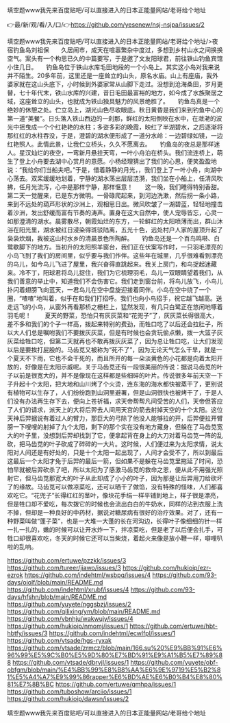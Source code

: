 填空题www我先来百度贴吧/可以直接进入的日本正能量网站/老哥给个地址

👉最/新/观/看/入/口/👉https://github.com/yesenew/nsj-nsjpa/issues/2

填空题www我先来百度贴吧/可以直接进入的日本正能量网站/老哥给个地址/>夜宿钓鱼岛刘祖保　　久居闹市，成天在喧嚣繁杂中度过，多想到乡村山水之间换换空气。案头有一个构思已久的中篇要写，于是邀了文友阳球君，前往铁山钓鱼宾馆小住几日。　　钓鱼岛位于铁山水库毛田地段的一个小岛上。其实这小岛对我来说并不陌生。20多年前，这里还是一座耸立的山头，原名水庙。山上有座庙，我外婆家就在这山头底下，小时候到外婆家常从山脚下走过。没想到沧海桑田，岁月更替，七十年代末，铁山水库的兴建，昔日毛田最富裕的地方，如今成了水族聚居之域，这座耸立的山头，也就成为铁山独具魅力的风景绝胜了。　　钓鱼岛真是一个绝妙的休憩之处。伫立岛上，湖光山色尽收眼底。秋日黄昏是我们来到钓鱼中心的第一道“美餐”。日头落入铁山西边的一刹那，鲜红的太阳倒映在水中，在潋滟的波光中摇曳成一个个红艳艳的水柱；多姿多彩的晚霞，映红了半湖碧水，之后逐渐将那红红的水柱吞没，于是，澄碧的湖水便形成了一道分水岭：一边碧绿如镜，一边红艳照人。此情此景，让我伫立桥头，久久不愿离去。　　钓鱼岛的夜总是那样迷人。星汉灿烂的夜空，一弯新月悬挂天穹，一叶小舟泊在桥头。我们流连桥上，萌生了登上小舟要去湖中心赏月的意愿。小杨经理猜出了我们的心思，便笑盈盈地说：“我给你们当船夫吧。”于是，借着静静的月光，，我们登上了一叶小舟，向湖中心荡去。双桨缓缓地划着，宁静的湖水荡出层层涟漪，我们坐在小船上，任清风吹拂，任月光流泻，心中是那样宁静，那样惬意！　　这一晚，我们睡得特别香甜。第二天一觉醒来，已是东方微明。一骨碌爬起来，到河边洗漱，然后拐一条小路，来到不远处的葫芦形状的沙洲上，观相思日出。微风吹皱了一湖碧蓝，轻轻地撞击着沙洲，发出舒缓而富有节奏的涛声。置身在这大自然中，使人宠辱皆忘，心灵一如那澄清的湖水。晨雾散尽，朝霞灿烂的东方，一轮鲜红的太阳喷薄而出，群山沐浴在阳光里，湖水被红日浸染得斑驳陆离，五光十色，远处村户人家的屋顶升起了袅袅炊烟，我被这山村水乡的清晨景色所陶醉。　　钓鱼岛还是一个百鸟鸣啭、白鹭歇脚下的地方。当初升的太阳照羊窗台，我们正在伏案写作时，一只羽毛漂亮的小鸟飞到了我们的房间里，似乎要与我们作伴。这些年在城里，几乎很难看到漂亮的鸟儿，如今鸟儿飞进了屋里，我兴奋得直跳起来。我关上房门，和鸟捉起迷藏来。冷不丁，阳球君将鸟儿捉住，我们为它梳理羽毛，鸟儿一双眼睛望着我们，从我们善意的举止中，知道我们不会伤害它。我们走到窗台前，将鸟儿放飞，小鸟儿扑闪着翅膀飞向蓝天，一君鸟儿在空中盘旋迎接着同伴。小鸟在空中绕了一个圈，“喳喳”地叫着，似乎在和我们打招呼。我们也向小鸟招手，祝它越飞越高。送走远飞的小鸟，从窗外再看那桥之栅栏上，猛然发现，有几只白鹭正在悠闲地啄着羽毛呢！
　　夏天的野菜，恐怕只有灰灰菜和“花兜子”了，灰灰菜长得很高大，差不多和我们的个子一样高，拨起来特别的费劲，而牲口吃了以后还会拉肚子，所以大人们总是嘱咐我们不要拨灰灰菜，但是有时候也会贪玩偷点懒，拨一大篮子灰灰菜给牲口吃，但第二天就再也不敢再拨灰灰菜了，因为总让牲口吃，让大们发现以后是要挨打屁股的。马齿苋又被称为“死不了”，因为无论天气怎么干旱，就是一个夏天不下雨，它也不会干死的，而且所开的每一朵淡黄色的小花都是向着太阳开放的，好像是在太阳示威呢。关于马齿苋还有一段很美丽的传说：据说马齿苋的叶子以前是很宽大的，并不是像现在这样都是些细碎的叶片。传说很多年前天空一下子升起十个太阳，把大地和山川烤了个火烫，连东海的海水都快被蒸干了，更别说有植物可以生存了，人们纷纷跑到山洞里避署，但是山洞很快也被烤干了，于是人们没有办法再生存下去，便向上苍祈福，求天帝帮帮凡间受苦的人们，天帝但答应了人们的请求，派天上的大将后羿去人间用天宫的箭去射掉天空的十个太阳。这位天神后羿据说有着过人的臂力，那巨大的弓除了他没人能够拉的开，后羿便拉开臂膀一下嗖嗖的射掉了九个太阳，剩下的那个实在没有地方藏身，但躲在了马齿苋宽大的叶子里，没想到后羿却找到了它，便拿起背在身上的大刀对着马齿苋一阵的乱砍，把马齿苋的叶子砍成了碎碎的一大片。这时候，人们便过来为太阳求情，说太阳对人间还是有好处的，只是十个太阳一起出现了，人间才会受不了，所以到最后这最后一个太阳才免于后羿的最后一箭，但如果不是躲在马齿苋里拖延了时间，恐怕早就被后羿砍杀了吧，所以太阳为了感激马齿苋的救命之恩，便从此不用强光照射它，但马齿苋那宽大的叶子从此却成了小小的叶子，因为那是让后羿用刀给砍坏了的缘故。马齿苋可以做凉菜吃，还可以晒干了做馅，没有特殊的怪味，人们都喜欢吃它。“花兜子”长得红红的茎叶，像块花手绢一样平铺到地上，样子很是漂亮，但是牲口却不爱吃，每次拨它的时候也会流出白白的牛奶水，同样的沾到衣服上洗不掉，但却是一种良好的中药材，据说对糖尿病有很好的治疗效果。对了，还有一种野菜叫做“蓬子菜”，也是一大堆一大蓬的长在河沟边，长得叶子像细细的针一样一扎一扎的，嫩的时候可以让开水炸一下，拌凉菜吃，但是老了以后便会扎手，可牲口却很喜欢吃，冬天的时候它还可以当柴烧，着起火来像是放小鞭一样，噼哩叭啦的乱响。


https://github.com/ertuwe/pzzkk/issues/3
https://github.com/tureer/jiawo/issues/3
https://github.com/hukioip/ezr-ezrok
https://github.com/indehtml/wsbpq/issues/4
https://github.com/93-days/oiolf/blob/main/README.md
https://github.com/indehtml/xrubf/issues/4
https://github.com/93-days/hfshn/blob/main/README.md
https://github.com/yuyete/nggsbzj/issues/2
https://github.com/qilixing/ym/blob/main/README.md
https://github.com/vbnhju/wakwujy/issues/4
https://github.com/hukioip/nmomj/issues/1
https://github.com/ertuwe/hbt-hbtfy/issues/3
https://github.com/indehtml/ecwlfpl/issues/1
https://github.com/vtsade/hgs-ryxak
https://github.com/vtsade/zrmcz/blob/main/166.su%20%E9%BB%91%E6%96%99%E5%9C%B0%E5%9D%80%E7%BD%91%E9%A1%B5%E7%89%88
https://github.com/vtsade/dbrvjl/issues/1
https://github.com/yuyete/obf-obfgm/blob/main/%E4%BB%99%E8%B8%AA%E6%9E%9719%E5%B2%81%E5%A4%A7%E9%99%86rapper%E6%BD%AE%E6%B0%B4%E8%80%81%E7%8B%BC
https://github.com/ertuwe/qmhpa/issues/1
https://github.com/tuboshow/arciio/issues/1
https://github.com/hukioip/dawsn/issues/2

填空题www我先来百度贴吧/可以直接进入的日本正能量网站/老哥给个地址
